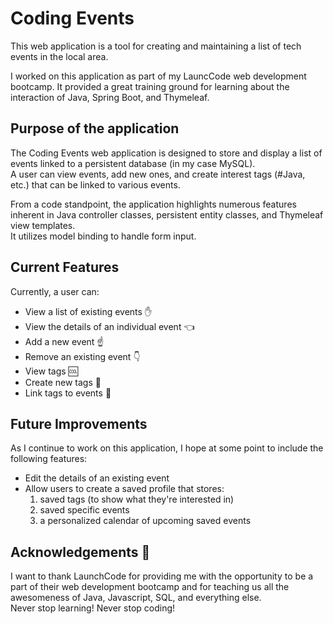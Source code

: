 # Coding Events 
This web application is a tool for creating and maintaining a list of tech events in the local area. 

I worked on this application as part of my LauncCode web development bootcamp. It provided a great training ground for learning about the interaction of Java, Spring Boot, and Thymeleaf.

## Purpose of the application
The Coding Events web application is designed to store and display a list of events linked to a persistent database (in my case MySQL).  
A user can view events, add new ones, and create interest tags (#Java, etc.) that can be linked to various events.

From a code standpoint, the application highlights numerous features inherent in Java controller classes, persistent entity classes, and Thymeleaf view templates.  
It utilizes model binding to handle form input.

## Current Features
Currently, a user can:  
- View a list of existing events :hand:
- View the details of an individual event :point_left:
- Add a new event :point_up:
- Remove an existing event :point_down:
- View tags :cool:
- Create new tags :punch:
- Link tags to events :muscle:

## Future Improvements
As I continue to work on this application, I hope at some point to include the following features:
- Edit the details of an existing event
- Allow users to create a saved profile that stores:
  1. saved tags (to show what they're interested in)
  2. saved specific events
  3. a personalized calendar of upcoming saved events

## Acknowledgements :raised_hands:
I want to thank LaunchCode for providing me with the opportunity to be a part of their web development bootcamp and for teaching us all the awesomeness of Java, Javascript, SQL, and everything else.  
Never stop learning! Never stop coding!
